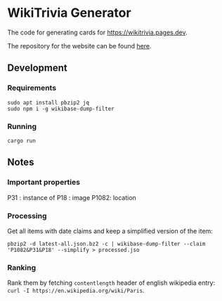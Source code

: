 # WikiTrivia Generator

The code for generating cards for https://wikitrivia.pages.dev.

The repository for the website can be found [here](https://github.com/EdwardTheLegend/wikitrivia).

## Development

### Requirements

```
sudo apt install pbzip2 jq
sudo npm i -g wikibase-dump-filter
```

### Running

```
cargo run
```

## Notes

### Important properties

P31 : instance of
P18 : image
P1082: location

### Processing

Get all items with date claims and keep a simplified version of the item:

```
pbzip2 -d latest-all.json.bz2 -c | wikibase-dump-filter --claim 'P1082&P31&P18' --simplify > processed.jso
```

### Ranking

Rank them by fetching `contentlength` header of english wikipedia entry: `curl -I https://en.wikipedia.org/wiki/Paris`.
